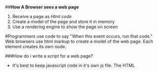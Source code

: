 ##**How A Browser sees a web page**

1. Receive a page as *Html code*
2. Create a model of the page and store it in memory
3. Use a rendering engine to show the page on screen

#Programmers use code to say "When this event occurs, run that code."
Web browsers use html markup to create a model of the web page. Each element creates its own node.

 ###How do i write a script for a web page?
 - It's best to keep javascript code in it's own js file.
 The HTML <script> element is used in html pages to tell a browser to load the javascript file.
 
 
 ###*STATEMENTS!!!*
 1. A script is a series of instrcutions that a computer can follow one-by-one. Each individual instruction or step is known as a **statement**. They should always end in a ;
 ## You should write Comments to explain what your code does. They help make your code easier to read and understand. This helps others read your code as well.

1. A script will have to temporarily store bits of info it needs to do its job. It can store this data in *variables*
- The data stored in a variable can vary each time a script runs.

### HOW TO DECLARE!!!
. Before you use a variable, you shoud announce that you want to use it. This involves creating the variable  giving it a name. You "declare" it according to programmers.

1. How to *assign* variables a value.
. Once you create a variable, you can tell it what info you would like it to store for you.

When creating a web page, you add tags to the contents of the page. These tags provide extra meaning and allows browsers to show users the appropriate structure of the page.
1. Structural markup: the elements that you can use to describe both headings and paragrahps
2. Semantic markup: provides extra info; such as where emphasis is placed in a sentence, that something you have written is a quots.

HTML has six levels of headings.

To create a paragraph, surround the words that make up the paragraph with an opening <p> tag and closing </p>
HTML elements are used to describe the structure of the page (headings, subheadings, paragraphs).
They also provide semantic info

## **CSS**
1. What CSS does
2. How CSS works
3. Rules, properties, and values

The key to understanding how CSS works is to imagine that there's an invisible box around every HTML element.
CSS allows you to create rules that control the way each individual box is presented.

